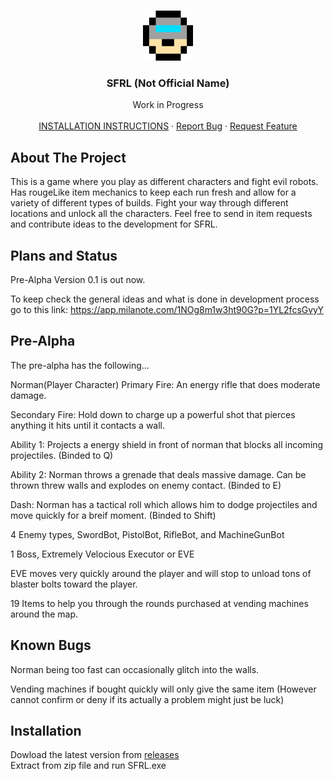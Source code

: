 <br />
<p align="center">
  <a href="https://github.com/Jrumfelt/scifi-roguelike-game">
    <img src="Images/NormanHead.png" alt="Icon" width="80" height="80">
  </a>

  <h3 align="center">SFRL (Not Official Name)</h3>

  <p align="center">
    Work in Progress 
    <br />
    <br />
    <a href="#installation">INSTALLATION INSTRUCTIONS</b></a>
    ·
    <a href="https://github.com/Jrumfelt/scifi-roguelike-game/issues">Report Bug</a>
    ·
    <a href="https://github.com/Jrumfelt/scifi-roguelike-game/issues">Request Feature</a>
  </p>
</p>

<!-- ABOUT THE PROJECT -->
## About The Project

This is a game where you play as different characters and fight evil robots. Has rougeLike item mechanics to keep each run fresh and allow for a variety of different types of builds. Fight your way through different locations and unlock all the characters. Feel free to send in item requests and contribute ideas to the development for SFRL.

<!-- PLANS AND STATUS -->
## Plans and Status

Pre-Alpha Version 0.1 is out now.

To keep check the general ideas and what is done in development process go to this link: https://app.milanote.com/1NOg8m1w3ht90G?p=1YL2fcsGvyY

<!-- PRE ALPHA -->
## Pre-Alpha

The pre-alpha has the following...

Norman(Player Character)
Primary Fire: An energy rifle that does moderate damage.

Secondary Fire: Hold down to charge up a powerful shot that pierces anything it hits until it contacts a wall.

Ability 1: Projects a energy shield in front of norman that blocks all incoming projectiles. (Binded to Q)

Ability 2: Norman throws a grenade that deals massive damage. Can be thrown threw walls and explodes on enemy contact. (Binded to E)

Dash: Norman has a tactical roll which allows him to dodge projectiles and move quickly for a breif moment. (Binded to Shift)

4 Enemy types, SwordBot, PistolBot, RifleBot, and MachineGunBot

1 Boss, Extremely Velocious Executor or EVE

EVE moves very quickly around the player and will stop to unload tons of blaster bolts toward the player.

19 Items to help you through the rounds purchased at vending machines around the map.

<!-- KNOWN BUGS -->
## Known Bugs

Norman being too fast can occasionally glitch into the walls.

Vending machines if bought quickly will only give the same item (However cannot confirm or deny if its actually a problem might just be luck)

## Installation

Dowload the latest version from [releases](https://github.com/Jrumfelt/scifi-roguelike-game/releases)<br>
Extract from zip file and run SFRL.exe
